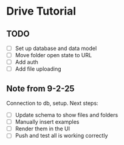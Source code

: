 # Drive Tutorial

## TODO

- [ ] Set up database and data model
- [ ] Move folder open state to URL
- [ ] Add auth
- [ ] Add file uploading

## Note from 9-2-25

Connection to db, setup. Next steps:

- [ ] Update schema to show files and folders
- [ ] Manually insert examples
- [ ] Render them in the UI
- [ ] Push and test all is working correctly
